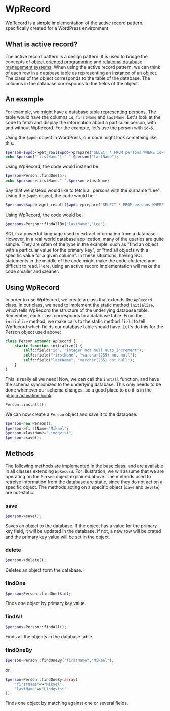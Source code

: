 # WpRecord

WpRecord is a simple implementation of the [active record pattern](https://en.wikipedia.org/wiki/Active_record_pattern), specifically created for a WordPress environment.

## What is active record?

The active record pattern is a design pattern. It is used to bridge the concepts of [object oriented programming](https://en.wikipedia.org/wiki/Object-oriented_programming) and [relational database management systems](https://en.wikipedia.org/wiki/Relational_database_management_system). When using the active record pattern, we can think of each row in a database table as representing an instance of an object. The class of the object corresponds to the table of the database. The columns in the database corresponds to the fields of the object.

## An example

For example, we might have a database table representing persons. The table would have the columns `id`, `firstName` and `lastName`. Let's look at the code to fetch and display the information about a particular person, with and without WpRecord. For the example, let's use the person with `id=5`.

Using the `$wpdb` object in WordPress, our code might look something like this:

```php
$person=$wpdb->get_row($wpdb->prepare("SELECT * FROM persons WHERE id=%s",5),ARRAY_A);
echo $person["firstName"]." ".$person["lastName"];
```

Using WpRecord, the code would instead be:

```php
$person=Person::findOne(5);
echo $person->firstName." ".$person->lastName;
```

Say that we instead would like to fetch all persons with the surname "Lee". Using the `$wpdb` object, the code would be:

```php
$persons=$wpdb->get_result($wpdb->prepare("SELECT * FROM persons WHERE lastName=%s","Lee"),ARRAY_A);
```

Using WpRecord, the code would be:

```php
$persons=Person::findAllBy("lastName","Lee");
```

SQL is a powerful language used to extract information from a database. However, in a real world database application, many of the queries are quite simple. They are often of the type in the example, such as "find an object with a particular value for the primary key", or "find all objects with a specific value for a given column". In these situations, having SQL statements in the middle of the code might make the code cluttered and difficult to read. Here, using an active record implementation will make the code smaller and cleaner.

## Using WpRecord

In order to use WpRecord, we create a class that extends the `WpRecord` class. In our class, we need to implement the static method `initialize`, which tells WpRecord the structure of the underlying database table. Remember, each class corresponds to a database table. From the `initialize` method, we make calls to the static method `field` to tell WpRecord which fields our database table should have. Let's do this for the Person object used above:

```php
class Person extends WpRecord {
    static function initialize() {
        self::field("id", "integer not null auto_increment");
        self::field("firstName", "varchar(255) not null");        
        self::field("lastName", "varchar(255) not null");        
    }
}
```

This is really all we need!  Now, we can call the `install` function, and have the schema syncronized to the
underlying database. This only needs to be done whenever our schema changes,
so a good place to do it is in the [plugin activation hook](https://developer.wordpress.org/plugins/the-basics/activation-deactivation-hooks/).

```php
Person::install();
```

We can now create a `Person` object and save it to the database:

```php
$person=new Person();
$person->firstName="Mikael";
$person->lastName="Lindqvist";
$person->save();
```

## Methods

The following methods are implemented in the base class, and are available in all classes extending `WpRecord`. For illustration, we will assume that we are operating on the `Person` object explained above. The methods used to retreive information from the database are static, since they do not act on a specific object. The methods acting on a specific object (`save` and `delete`) are not-static.

### save

```php
$person->save();
```

Saves an object to the database. If the object has a value for the primary key field, it will be updated in the database. If not, a new row will be crated and the primary key value will be set in the object.

### delete

```php
$person->delete();
```

Deletes an object form the database.

### findOne
```php
$person=Person::findOne($id);
```

Finds one object by primary key value.

### findAll
```php
$persons=Person::findAll();
```

Finds all the objects in the database table.

### findOneBy
```php
$person=Person::findOneBy("firstName","Mikael");
```

or
```php
$person=Person::findOneBy(array(
    "firstName"=>"Mikael",
    "lastName"=>"Lindqvist"
));
```

Finds one object by matching against one or several fields.

